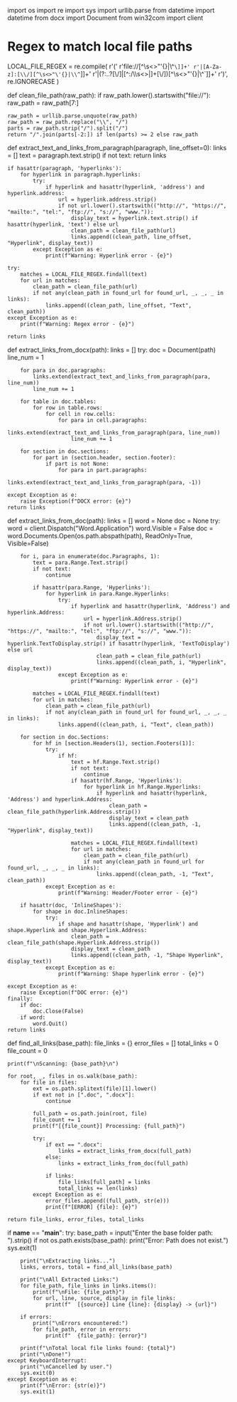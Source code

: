 import os
import re
import sys
import urllib.parse
from datetime import datetime
from docx import Document
from win32com import client

# Regex to match local file paths
LOCAL_FILE_REGEX = re.compile(
    r'('
    r'file://[^\s<>"\'{}|\\^`\]]+'
    r'|[A-Za-z]:[\\/][^\s<>"\'{}|\\^`\]]+'
    r'|(?:\.\.?[\\/]|[^:/\\\s<>|]+[\\/])[^\s<>"\'{}|\\^`\]]+'
    r')',
    re.IGNORECASE
)

def clean_file_path(raw_path):
    if raw_path.lower().startswith("file://"):
        raw_path = raw_path[7:]

    raw_path = urllib.parse.unquote(raw_path)
    raw_path = raw_path.replace("\\", "/")
    parts = raw_path.strip("/").split("/")
    return "/".join(parts[-2:]) if len(parts) >= 2 else raw_path

def extract_text_and_links_from_paragraph(paragraph, line_offset=0):
    links = []
    text = paragraph.text.strip()
    if not text:
        return links

    if hasattr(paragraph, 'hyperlinks'):
        for hyperlink in paragraph.hyperlinks:
            try:
                if hyperlink and hasattr(hyperlink, 'address') and hyperlink.address:
                    url = hyperlink.address.strip()
                    if not url.lower().startswith(("http://", "https://", "mailto:", "tel:", "ftp://", "s://", "www.")):
                        display_text = hyperlink.text.strip() if hasattr(hyperlink, 'text') else url
                        clean_path = clean_file_path(url)
                        links.append((clean_path, line_offset, "Hyperlink", display_text))
            except Exception as e:
                print(f"Warning: Hyperlink error - {e}")

    try:
        matches = LOCAL_FILE_REGEX.findall(text)
        for url in matches:
            clean_path = clean_file_path(url)
            if not any(clean_path in found_url for found_url, _, _, _ in links):
                links.append((clean_path, line_offset, "Text", clean_path))
    except Exception as e:
        print(f"Warning: Regex error - {e}")

    return links

def extract_links_from_docx(path):
    links = []
    try:
        doc = Document(path)
        line_num = 1

        for para in doc.paragraphs:
            links.extend(extract_text_and_links_from_paragraph(para, line_num))
            line_num += 1

        for table in doc.tables:
            for row in table.rows:
                for cell in row.cells:
                    for para in cell.paragraphs:
                        links.extend(extract_text_and_links_from_paragraph(para, line_num))
                        line_num += 1

        for section in doc.sections:
            for part in (section.header, section.footer):
                if part is not None:
                    for para in part.paragraphs:
                        links.extend(extract_text_and_links_from_paragraph(para, -1))

    except Exception as e:
        raise Exception(f"DOCX error: {e}")
    return links

def extract_links_from_doc(path):
    links = []
    word = None
    doc = None
    try:
        word = client.Dispatch("Word.Application")
        word.Visible = False
        doc = word.Documents.Open(os.path.abspath(path), ReadOnly=True, Visible=False)

        for i, para in enumerate(doc.Paragraphs, 1):
            text = para.Range.Text.strip()
            if not text:
                continue

            if hasattr(para.Range, 'Hyperlinks'):
                for hyperlink in para.Range.Hyperlinks:
                    try:
                        if hyperlink and hasattr(hyperlink, 'Address') and hyperlink.Address:
                            url = hyperlink.Address.strip()
                            if not url.lower().startswith(("http://", "https://", "mailto:", "tel:", "ftp://", "s://", "www.")):
                                display_text = hyperlink.TextToDisplay.strip() if hasattr(hyperlink, 'TextToDisplay') else url
                                clean_path = clean_file_path(url)
                                links.append((clean_path, i, "Hyperlink", display_text))
                    except Exception as e:
                        print(f"Warning: Hyperlink error - {e}")

            matches = LOCAL_FILE_REGEX.findall(text)
            for url in matches:
                clean_path = clean_file_path(url)
                if not any(clean_path in found_url for found_url, _, _, _ in links):
                    links.append((clean_path, i, "Text", clean_path))

        for section in doc.Sections:
            for hf in [section.Headers(1), section.Footers(1)]:
                try:
                    if hf:
                        text = hf.Range.Text.strip()
                        if not text:
                            continue
                        if hasattr(hf.Range, 'Hyperlinks'):
                            for hyperlink in hf.Range.Hyperlinks:
                                if hyperlink and hasattr(hyperlink, 'Address') and hyperlink.Address:
                                    clean_path = clean_file_path(hyperlink.Address.strip())
                                    display_text = clean_path
                                    links.append((clean_path, -1, "Hyperlink", display_text))

                        matches = LOCAL_FILE_REGEX.findall(text)
                        for url in matches:
                            clean_path = clean_file_path(url)
                            if not any(clean_path in found_url for found_url, _, _, _ in links):
                                links.append((clean_path, -1, "Text", clean_path))
                except Exception as e:
                    print(f"Warning: Header/Footer error - {e}")

        if hasattr(doc, 'InlineShapes'):
            for shape in doc.InlineShapes:
                try:
                    if shape and hasattr(shape, 'Hyperlink') and shape.Hyperlink and shape.Hyperlink.Address:
                        clean_path = clean_file_path(shape.Hyperlink.Address.strip())
                        display_text = clean_path
                        links.append((clean_path, -1, "Shape Hyperlink", display_text))
                except Exception as e:
                    print(f"Warning: Shape hyperlink error - {e}")

    except Exception as e:
        raise Exception(f"DOC error: {e}")
    finally:
        if doc:
            doc.Close(False)
        if word:
            word.Quit()
    return links

def find_all_links(base_path):
    file_links = {}
    error_files = []
    total_links = 0
    file_count = 0

    print(f"\nScanning: {base_path}\n")

    for root, _, files in os.walk(base_path):
        for file in files:
            ext = os.path.splitext(file)[1].lower()
            if ext not in [".doc", ".docx"]:
                continue

            full_path = os.path.join(root, file)
            file_count += 1
            print(f"[{file_count}] Processing: {full_path}")

            try:
                if ext == ".docx":
                    links = extract_links_from_docx(full_path)
                else:
                    links = extract_links_from_doc(full_path)

                if links:
                    file_links[full_path] = links
                    total_links += len(links)
            except Exception as e:
                error_files.append((full_path, str(e)))
                print(f"[ERROR] {file}: {e}")

    return file_links, error_files, total_links

if __name__ == "__main__":
    try:
        base_path = input("Enter the base folder path: ").strip()
        if not os.path.exists(base_path):
            print("Error: Path does not exist.")
            sys.exit(1)

        print("\nExtracting links...")
        links, errors, total = find_all_links(base_path)

        print("\nAll Extracted Links:")
        for file_path, file_links in links.items():
            print(f"\nFile: {file_path}")
            for url, line, source, display in file_links:
                print(f"  [{source}] Line {line}: {display} -> {url}")

        if errors:
            print("\nErrors encountered:")
            for file_path, error in errors:
                print(f"  {file_path}: {error}")

        print(f"\nTotal local file links found: {total}")
        print("\nDone!")
    except KeyboardInterrupt:
        print("\nCancelled by user.")
        sys.exit(0)
    except Exception as e:
        print(f"\nError: {str(e)}")
        sys.exit(1)